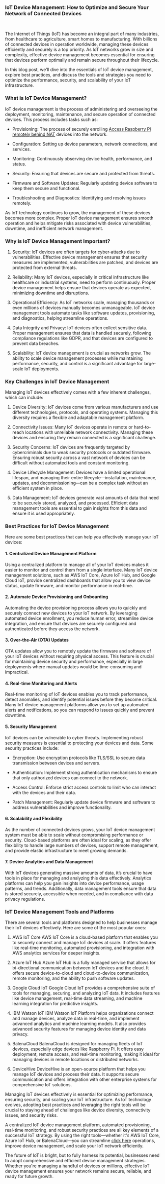 <p><!-- x-tinymce/html --></p>
<article class="text-token-text-primary w-full" dir="auto" data-testid="conversation-turn-28" data-scroll-anchor="true">
<div dir="auto" data-message-author-role="assistant" data-message-id="20364c82-380d-49b0-a1b9-9733cd4a2efc" data-message-model-slug="gpt-4o-mini">
<article class="text-token-text-primary w-full" dir="auto" data-testid="conversation-turn-32" data-scroll-anchor="true">
<div dir="auto" data-message-author-role="assistant" data-message-id="bb068d73-0352-4768-95fb-946afa30e09a" data-message-model-slug="gpt-4o-mini">
<h1 data-start="0" data-end="87">IoT Device Management: How to Optimize and Secure Your Network of Connected Devices</h1>
<p data-start="0" data-end="87">&nbsp;</p>
<p data-start="89" data-end="534">The Internet of Things (IoT) has become an integral part of many industries, from healthcare to agriculture, smart homes to manufacturing. With billions of connected devices in operation worldwide, managing these devices efficiently and securely is a top priority. As IoT networks grow in size and complexity, effective device management becomes essential for ensuring that devices perform optimally and remain secure throughout their lifecycle.</p>
<p data-start="536" data-end="764">In this blog post, we&rsquo;ll dive into the essentials of IoT device management, explore best practices, and discuss the tools and strategies you need to optimize the performance, security, and scalability of your IoT infrastructure.</p>
<h3 class="" data-start="766" data-end="800">What is IoT Device Management?</h3>
<p data-start="802" data-end="991">IoT device management is the process of administering and overseeing the deployment, monitoring, maintenance, and secure operation of connected devices. This process includes tasks such as:</p>
<ul data-start="993" data-end="1506">
<li class="" data-start="993" data-end="1072">
<p data-start="995" data-end="1072">Provisioning: The process of securely enrolling <a href="https://remoteiot.com/index.htm">Access Raspberry Pi remotely behind NAT</a> devices into the network.</p>
</li>
<li class="" data-start="1073" data-end="1158">
<p data-start="1075" data-end="1158">Configuration: Setting up device parameters, network connections, and services.</p>
</li>
<li class="" data-start="1159" data-end="1239">
<p data-start="1161" data-end="1239">Monitoring: Continuously observing device health, performance, and status.</p>
</li>
<li class="" data-start="1240" data-end="1316">
<p data-start="1242" data-end="1316">Security: Ensuring that devices are secure and protected from threats.</p>
</li>
<li class="" data-start="1317" data-end="1424">
<p data-start="1319" data-end="1424">Firmware and Software Updates: Regularly updating device software to keep them secure and functional.</p>
</li>
<li class="" data-start="1425" data-end="1506">
<p data-start="1427" data-end="1506">Troubleshooting and Diagnostics: Identifying and resolving issues remotely.</p>
</li>
</ul>
<p data-start="1508" data-end="1763">As IoT technology continues to grow, the management of these devices becomes more complex. Proper IoT device management ensures smooth operation and helps mitigate risks associated with device vulnerabilities, downtime, and inefficient network management.</p>
<h3 class="" data-start="1765" data-end="1808">Why is IoT Device Management Important?</h3>
<ol data-start="1810" data-end="3039">
<li class="" data-start="1810" data-end="2052">
<p data-start="1813" data-end="2052">Security: IoT devices are often targets for cyber-attacks due to vulnerabilities. Effective device management ensures that security measures are implemented, vulnerabilities are patched, and devices are protected from external threats.</p>
</li>
<li class="" data-start="2054" data-end="2307">
<p data-start="2057" data-end="2307">Reliability: Many IoT devices, especially in critical infrastructure like healthcare or industrial systems, need to perform continuously. Proper device management helps ensure that devices operate as expected, minimizing downtime and disruptions.</p>
</li>
<li class="" data-start="2309" data-end="2568">
<p data-start="2312" data-end="2568">Operational Efficiency: As IoT networks scale, managing thousands or even millions of devices manually becomes unmanageable. IoT device management tools automate tasks like software updates, provisioning, and diagnostics, helping streamline operations.</p>
</li>
<li class="" data-start="2570" data-end="2805">
<p data-start="2573" data-end="2805">Data Integrity and Privacy: IoT devices often collect sensitive data. Proper management ensures that data is handled securely, following compliance regulations like GDPR, and that devices are configured to prevent data breaches.</p>
</li>
<li class="" data-start="2807" data-end="3039">
<p data-start="2810" data-end="3039">Scalability: IoT device management is crucial as networks grow. The ability to scale device management processes while maintaining performance, security, and control is a significant advantage for large-scale IoT deployments.</p>
</li>
</ol>
<h3 class="" data-start="3041" data-end="3084">Key Challenges in IoT Device Management</h3>
<p data-start="3086" data-end="3175">Managing IoT devices effectively comes with a few inherent challenges, which can include:</p>
<ol data-start="3177" data-end="4337">
<li class="" data-start="3177" data-end="3390">
<p data-start="3180" data-end="3390">Device Diversity: IoT devices come from various manufacturers and use different technologies, protocols, and operating systems. Managing this diversity requires a flexible and adaptable management platform.</p>
</li>
<li class="" data-start="3392" data-end="3605">
<p data-start="3395" data-end="3605">Connectivity Issues: Many IoT devices operate in remote or hard-to-reach locations with unreliable network connectivity. Managing these devices and ensuring they remain connected is a significant challenge.</p>
</li>
<li class="" data-start="3607" data-end="3863">
<p data-start="3610" data-end="3863">Security Concerns: IoT devices are frequently targeted by cybercriminals due to weak security protocols or outdated firmware. Ensuring robust security across a vast network of devices can be difficult without automated tools and constant monitoring.</p>
</li>
<li class="" data-start="3865" data-end="4097">
<p data-start="3868" data-end="4097">Device Lifecycle Management: Devices have a limited operational lifespan, and managing their entire lifecycle&mdash;installation, maintenance, updates, and decommissioning&mdash;can be a complex task without an efficient system in place.</p>
</li>
<li class="" data-start="4099" data-end="4337">
<p data-start="4102" data-end="4337">Data Management: IoT devices generate vast amounts of data that need to be securely stored, analyzed, and processed. Efficient data management tools are essential to gain insights from this data and ensure it is used appropriately.</p>
</li>
</ol>
<h3 class="" data-start="4339" data-end="4383">Best Practices for IoT Device Management</h3>
<p data-start="4385" data-end="4468">Here are some best practices that can help you effectively manage your IoT devices:</p>
<h4 class="" data-start="4470" data-end="4520">1. Centralized Device Management Platform</h4>
<p data-start="4522" data-end="4886">Using a centralized platform to manage all of your IoT devices makes it easier to monitor and control them from a single interface. Many IoT device management solutions, such as AWS IoT Core, Azure IoT Hub, and Google Cloud IoT, provide centralized dashboards that allow you to view device status, update firmware, and monitor performance in real-time.</p>
<h4 class="" data-start="4888" data-end="4943">2. Automate Device Provisioning and Onboarding</h4>
<p data-start="4945" data-end="5259">Automating the device provisioning process allows you to quickly and securely connect new devices to your IoT network. By leveraging automated device enrollment, you reduce human error, streamline device integration, and ensure that devices are securely configured and authenticated before they access the network.</p>
<h4 class="" data-start="5261" data-end="5299">3. Over-the-Air (OTA) Updates</h4>
<p data-start="5301" data-end="5589">OTA updates allow you to remotely update the firmware and software of your IoT devices without requiring physical access. This feature is crucial for maintaining device security and performance, especially in large deployments where manual updates would be time-consuming and impractical.</p>
<h4 class="" data-start="5591" data-end="5634">4. Real-time Monitoring and Alerts</h4>
<p data-start="5636" data-end="5934">Real-time monitoring of IoT devices enables you to track performance, detect anomalies, and identify potential issues before they become critical. Many IoT device management platforms allow you to set up automated alerts and notifications, so you can respond to issues quickly and prevent downtime.</p>
<h4 class="" data-start="5936" data-end="5967">5. Security Management</h4>
<p data-start="5969" data-end="6137">IoT devices can be vulnerable to cyber threats. Implementing robust security measures is essential to protecting your devices and data. Some security practices include:</p>
<ul data-start="6139" data-end="6619">
<li class="" data-start="6139" data-end="6251">
<p data-start="6141" data-end="6251">Encryption: Use encryption protocols like TLS/SSL to secure data transmission between devices and servers.</p>
</li>
<li class="" data-start="6252" data-end="6383">
<p data-start="6254" data-end="6383">Authentication: Implement strong authentication mechanisms to ensure that only authorized devices can connect to the network.</p>
</li>
<li class="" data-start="6384" data-end="6495">
<p data-start="6386" data-end="6495">Access Control: Enforce strict access controls to limit who can interact with the devices and their data.</p>
</li>
<li class="" data-start="6496" data-end="6619">
<p data-start="6498" data-end="6619">Patch Management: Regularly update device firmware and software to address vulnerabilities and improve functionality.</p>
</li>
</ul>
<h4 class="" data-start="6621" data-end="6660">6. Scalability and Flexibility</h4>
<p data-start="6662" data-end="7005">As the number of connected devices grows, your IoT device management system must be able to scale without compromising performance or security. Cloud-based platforms are often ideal for scaling, as they offer flexibility to handle large numbers of devices, support remote management, and provide elastic infrastructure to meet growing demands.</p>
<h4 class="" data-start="7007" data-end="7055">7. Device Analytics and Data Management</h4>
<p data-start="7057" data-end="7441">With IoT devices generating massive amounts of data, it&rsquo;s crucial to have tools in place for managing and analyzing this data effectively. Analytics platforms can help you gain insights into device performance, usage patterns, and trends. Additionally, data management tools ensure that data is stored securely, accessible when needed, and in compliance with data privacy regulations.</p>
<h3 class="" data-start="7443" data-end="7488">IoT Device Management Tools and Platforms</h3>
<p data-start="7490" data-end="7633">There are several tools and platforms designed to help businesses manage their IoT devices effectively. Here are some of the most popular ones:</p>
<ol data-start="7635" data-end="9229">
<li class="" data-start="7635" data-end="7901">
<p data-start="7638" data-end="7901">AWS IoT Core AWS IoT Core is a cloud-based platform that enables you to securely connect and manage IoT devices at scale. It offers features like real-time monitoring, automated provisioning, and integration with AWS analytics services for deeper insights.</p>
</li>
<li class="" data-start="7903" data-end="8176">
<p data-start="7906" data-end="8176">Azure IoT Hub Azure IoT Hub is a fully managed service that allows for bi-directional communication between IoT devices and the cloud. It offers secure device-to-cloud and cloud-to-device communication, remote monitoring, and the ability to push software updates.</p>
</li>
<li class="" data-start="8178" data-end="8438">
<p data-start="8181" data-end="8438">Google Cloud IoT Google Cloud IoT provides a comprehensive suite of tools for managing, securing, and analyzing IoT data. It includes features like device management, real-time data streaming, and machine learning integration for predictive insights.</p>
</li>
<li class="" data-start="8440" data-end="8716">
<p data-start="8443" data-end="8716">IBM Watson IoT IBM Watson IoT Platform helps organizations connect and manage devices, analyze data in real-time, and implement advanced analytics and machine learning models. It also provides advanced security features for managing device identity and data privacy.</p>
</li>
<li class="" data-start="8718" data-end="8992">
<p data-start="8721" data-end="8992">BalenaCloud BalenaCloud is designed for managing fleets of IoT devices, especially edge devices like Raspberry Pi. It offers easy deployment, remote access, and real-time monitoring, making it ideal for managing devices in remote locations or distributed networks.</p>
</li>
<li class="" data-start="8994" data-end="9229">
<p data-start="8997" data-end="9229">DeviceHive DeviceHive is an open-source platform that helps you manage IoT devices and process their data. It supports secure communication and offers integration with other enterprise systems for comprehensive IoT solutions.</p>
</li>
</ol>
<p data-start="9247" data-end="9569">Managing IoT devices effectively is essential for optimizing performance, ensuring security, and scaling your IoT infrastructure. As IoT technology evolves, adopting best practices and leveraging the right tools will be crucial to staying ahead of challenges like device diversity, connectivity issues, and security risks.</p>
<p data-start="9571" data-end="9923">A centralized IoT device management platform, automated provisioning, real-time monitoring, and robust security practices are all key elements of a successful IoT strategy. By using the right tools&mdash;whether it's AWS IoT Core, Azure IoT Hub, or BalenaCloud&mdash;you can streamline <a href="https://remoteiot.com/index.htm">click here</a> operations, improve device management, and scale your IoT network efficiently.</p>
<p data-start="9925" data-end="10238">The future of IoT is bright, but to fully harness its potential, businesses need to adopt comprehensive and efficient device management strategies. Whether you're managing a handful of devices or millions, effective IoT device management ensures your network remains secure, reliable, and ready for future growth.</p>
</div>
</article>
</div>
</article>
